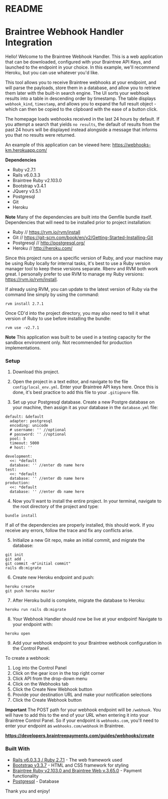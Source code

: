 # README

# Braintree Webhook Handler Integration

Hello! Welcome to the Braintree Webhook Handler. This is a web application that can be downloaded, configured with your Braintree API Keys, and launched to the endpoint in your choice. In this example, we'll recommend Heroku, but you can use whatever you'd like.

This tool allows you to receive Braintree webhooks at your endpoint, and will parse the payloads, store them in a database, and allow you to retrieve them later with the built-in search engine. The UI sorts your webhook results into a table in descending order by timestamp. The table displays `webhook_kind`, `timestamp`, and allows you to expand the full result object - which can then be copied to the clipboard with the ease of a button click.

The homepage loads webhooks received in the last 24 hours by default. If you attempt a search that yields `no results`, the default of results from the past 24 hours will be displayed instead alongside a message that informs you that no results were returned.

An example of this application can be viewed here: https://webhooks-km.herokuapp.com/

**Dependencies**
* Ruby v2.7.1
* Rails v6.0.3.3
* Braintree Ruby v2.103.0
* Bootstrap v3.4.1
* JQuery v3.5.1
* Postgresql
* Git
* Heroku

**Note**
Many of the dependencies are built into the Gemfile bundle itself. Dependencies that will need to be installed prior to project installation:

* Ruby // https://rvm.io/rvm/install
* Git // https://git-scm.com/book/en/v2/Getting-Started-Installing-Git
* Postgresql // http://postgresql.org/
* Heroku // http://heroku.com/

Since this project runs on a specific version of Ruby, and your machine may be using Ruby locally for internal tasks, it's best to use a Ruby version manager tool to keep these versions separate. Rbenv and RVM both work great. I personally prefer to use RVM to manage my Ruby versions: https://rvm.io/rvm/install.

If already using RVM, you can update to the latest version of Ruby via the command line simply by using the command:

```
rvm install 2.7.1
```
Once CD'd into the project directory, you may also need to tell it what version of Ruby to use before installing the bundle:

```
rvm use -v2.7.1
```

**Note**
This application was built to be used in a testing capacity for the sandbox environment only. Not recommended for production implementations.

### Setup

1. Download this project.

2. Open the project in a text editor, and navigate to the file `config/local_env.yml`. Enter your Braintree API keys here. Once this is done, it's best practice to add this file to your `.gitignore` file.

3. Set up your Postgresql database. Create a new Postgre database on your machine, then assign it as your database in the `database.yml` file:

```
default: &default
  adapter: postgresql
  encoding: unicode
  # username: '' //optional
  # password: '' //optional
  pool: 5
  timeout: 5000
  # host: ''

development:
  <<: *default
  database: '' //enter db name here
test:
  <<: *default
  database: '' //enter db name here
production:
  <<: *default
  database: '' //enter db name here
```

4. Now you'll want to install the entire project. In your terminal, navigate to the root directory of the project and type:
```
bundle install
```

If all of the dependencies are properly installed, this should work. If you receive any errors, follow the trace and fix any conflicts arise.

5. Initialize a new Git repo, make an initial commit, and migrate the database:

```
git init
git add .
git commit -m"initial commit"
rails db:migrate
```

6. Create new Heroku endpoint and push:

```
heroku create
git push heroku master
```

7. After Heroku build is complete, migrate the database to Heroku:

```
heroku run rails db:migrate
```

8. Your Webhook Handler should now be live at your endpoint! Navigate to your endpoint with:

```
heroku open
```

9. Add your webhook endpoint to your Braintree webhook configuration in the Control Panel.

To create a webhook:
  1. Log into the Control Panel
  2. Click on the gear icon in the top right corner
  3. Click API from the drop-down menu
  4. Click on the Webhooks tab
  5. Click the Create New Webhook button
  6. Provide your destination URL and make your notification selections
  7. Click the Create Webhook button

**Important**
The POST path for your webhook endpoint will be `/webhook`. You will have to add this to the end of your URL when entering it into your Braintree Control Panel. So if your endpoint is `webhooks.com`, you'll need to enter your endpoint as `webhooks.com/webhook` in Braintree.

**https://developers.braintreepayments.com/guides/webhooks/create**

### Built With

* [Rails v6.0.3.3 / Ruby 2.7.1](http://rubyonrails.org/) - The web framework used
* [Bootstrap v3.3.7](https://getbootstrap.com/) - HTML and CSS framework for styling
* [Braintree Ruby v2.103.0 and Braintree Web v.3.65.0](https://braintreepayments.com) - Payment functionality
* [Postgresql](http://postgresql.org/) - Database

Thank you and enjoy!
